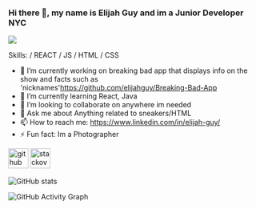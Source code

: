 ### Hi there 👋, my name is Elijah Guy and im a Junior Developer  NYC
![](https://www.linkedin.com/in/elijah-guy/)


Skills: / REACT / JS / HTML / CSS

- 🔭 I’m currently working on breaking bad app that displays info on the show and facts such as 'nicknames'https://github.com/elijahguy/Breaking-Bad-App 
- 🌱 I’m currently learning React, Java  
- 👯 I’m looking to collaborate on anywhere im needed  
- 💬 Ask me about Anything related to sneakers/HTML 
- 📫 How to reach me: https://www.linkedin.com/in/elijah-guy/ 
- ⚡ Fun fact: Im a Photographer  


[<img src='https://cdn.jsdelivr.net/npm/simple-icons@3.0.1/icons/github.svg' alt='github' height='40'>](https://github.com/elijahguy)  [<img src='https://cdn.jsdelivr.net/npm/simple-icons@3.0.1/icons/stackoverflow.svg' alt='stackoverflow' height='40'>](https://stackoverflow.com/users/https://stackoverflow.com/users/16634724/newwebdeveli)  

![GitHub stats](https://github-readme-stats.vercel.app/api?username=elijahguy&show_icons=true)  

![GitHub Activity Graph](https://activity-graph.herokuapp.com/graph?username=elijahguy)  

